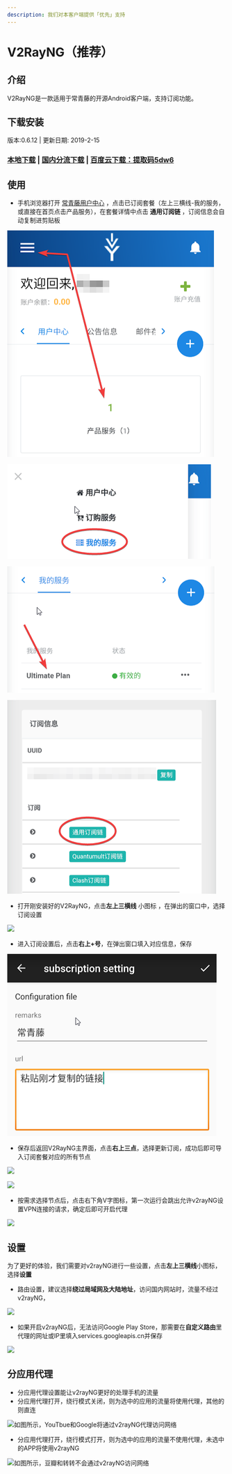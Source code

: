 ```yaml
---
description: 我们对本客户端提供「优先」支持
---
```


# V2RayNG（推荐）

## 介绍

V2RayNG是一款适用于常青藤的开源Android客户端，支持订阅功能。

## 下载安装

版本:0.6.12 \| 更新日期: 2019-2-15

### [本地下载](https://ivynet.fun/dl.php?type=d&id=14) \| [国内分流下载](http://117.174.59.69:8081/ivy/downloads/V2RayNG.apk) \| [百度云下载：提取码5dw6](https://pan.baidu.com/s/1Xa86GBKfe4wJN2aau6p35w) 

## 使用

* 手机浏览器打开 [常青藤用户中心](https://ivynet.fun/clientarea.php) ，点击已订阅套餐（左上三横线-我的服务，或直接在首页点击产品服务），在套餐详情中点击 **通用订阅链** ，订阅信息会自动复制进剪贴板

![](../../.gitbook/assets/image%20%2830%29.png)

![](../../.gitbook/assets/image%20%2813%29.png)

![](../../.gitbook/assets/image%20%2864%29.png)

![](../../.gitbook/assets/image%20%2859%29.png)

* 打开刚安装好的V2RayNG，点击**左上三横线** 小图标 ，在弹出的窗口中，选择订阅设置

![](../../.gitbook/assets/image-21.png)

* 进入订阅设置后，点击**右上+号**，在弹出窗口填入对应信息，保存

![](../../.gitbook/assets/image%20%2827%29.png)

* 保存后返回V2RayNG主界面，点击**右上三点**，选择更新订阅，成功后即可导入订阅套餐对应的所有节点

![](../../.gitbook/assets/image-44.png)

![](../../.gitbook/assets/image-82.png)

* 按需求选择节点后，点击右下角V字图标，第一次运行会跳出允许v2rayNG设置VPN连接的请求，确定后即可开启代理

![](../../.gitbook/assets/image-62.png)

## 设置

为了更好的体验，我们需要对v2rayNG进行一些设置，点击**左上三横线**小图标，选择**设置**

* 路由设置，建议选择**绕过局域网及大陆地址**，访问国内网站时，流量不经过v2rayNG，

![](../../.gitbook/assets/image-42.png)

* 如果开启v2rayNG后，无法访问Google Play Store，那需要在**自定义路由**里代理的网址或IP里填入services.googleapis.cn并保存

![](../../.gitbook/assets/image-52.png)

## 分应用代理

* 分应用代理设置能让v2rayNG更好的处理手机的流量
* 分应用代理打开，绕行模式关闭，则为选中的应用的流量将使用代理，其他的则直连

![&#x5982;&#x56FE;&#x6240;&#x793A;&#xFF0C;YouTbue&#x548C;Google&#x5C06;&#x901A;&#x8FC7;v2rayNG&#x4EE3;&#x7406;&#x8BBF;&#x95EE;&#x7F51;&#x7EDC;](../../.gitbook/assets/image-9.png)

* 分应用代理打开，绕行模式打开，则为选中的应用的流量不使用代理，未选中的APP将使用v2rayNG

![&#x5982;&#x56FE;&#x6240;&#x793A;&#xFF0C;&#x8C46;&#x74E3;&#x548C;&#x8F6C;&#x8F6C;&#x4E0D;&#x4F1A;&#x901A;&#x8FC7;v2rayNG&#x8BBF;&#x95EE;&#x7F51;&#x7EDC;](../../.gitbook/assets/image-60.png)


